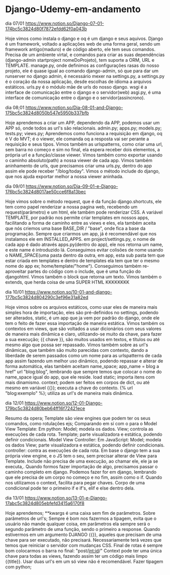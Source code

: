 # Django-Udemy-em-andamento

dia 07/01
https://www.notion.so/Django-07-01-174bc5c3824d80f7872efdd62f0a043b

Hoje vimos como instala o django e oq é um django e seus aquivos.
Django é um framework, voltado a aplicações web de uma forma geral, sendo
um framework antigo(maduro) e de código aberto, ele tem seus comandos. Precisa
de um ambiente virtal, e comandos para criar as suas dependências
(django-admin startproject nomeDoProjeto), tem suporte a ORM, URL e TEMPLATE.
manage.py, onde definimos as configurações rasas do nosso projeto, ele é quase 
igual ao comando django-admin, só que para dar um runserver no django admin, 
é necessário mexer na settings.py, a settings.py é o coração da nossa aplicação,
desde escolhas de idioma a arquivos estáticos. urls.py é o módulo mãe de urls
do nosso django. wsgi é a interface de comunicação entre o django e o servidor(web)
asgi.py, é uma interface de comunicação entre o django e o servidor(assíncrono). 

dia 08;01 
https://www.notion.so/Dia-08-01-and-Django-175bc5c3824d8050b547e5950b337bfb

Hoje aprendemos a criar um APP, dependendo da APP, podemos usar um APP só, onde
todos as url's são relacionais.
admin.py;
apps.py;
models.py;
tests.py;
views.py;
Aprendemos como funciona a requisição em django,
 oq é V do MVT;
é o viewer, ele comanda oq a resposta vai ser perante a requisição e seus tipos.
Vimos também as urlspatterns, como criar uma url, sem barra no começo e sim no final,
ela espera receber dois elementos, a própria url e a função/classe viewer. Vimos
também como exportar usando o caminho absoluto(path) a nossa viewer de cada app.
Vimos também aninhamento de urls, que precisamos criar uma urls.py, dentro do app
assim ele pode receber "/blog/today". Vimos o método include do django, que nos
ajuda exportar melhor a nossa viewer aninhada.

dia 09/01
https://www.notion.so/Dia-09-01-e-Django-176bc5c3824d8017ae50cce6f8a13bec

Hoje vimos sobre o método request, que é da função django.shortcuts, ele tem
como papel renderizar a nossa pagina web, recebendo um request(parâmetro) e um
html, ele também pode renderizar CSS.
A variável TEMPLATE, por padrão nos permite criar templates em nossos apps, 
facilitando a forma de caminho entre as views e eles, ela também aceita que nós 
criemos uma base BASE_DIR / "base", onde fica a base da programação. Sempre que 
criarmos um app, já é recomendável que nos instalamos ele em INSTALLED_APPS. em
project/settings.py, o nome de cada app é dado através apps.py(dentro do app), 
ele nos retorna um name, e este name é introduzido lá. Conseguimos evitar 
colisões de nome usando o NAME_SPACE(uma pasta dentro da outra, em app, esta sub
pasta tem que estar criada em templates e dentro de templates ela tem que ter 
o mesmo nome do app ex; home/template/"home"). Conseguimos também re-aproveitar
partes do código com o include, que é uma função do djangohtml. Vimos também o 
block que retorna um texto. Vimos também o extends, que herda coisa de uma SUPER
HTML KKKKKKKK

dia 10/01
https://www.notion.so/10-01-and-django-177bc5c3824d804290c3ef96e31a82ed

Hoje vimos sobre os arquivos estáticos, como usar eles de maneira mais simples
hora de importação, eles são pré-definidos no settings, podendo ser alterados,
static, é um app que ja vem por padrão do django, onde ele tem o feito de 
fazer essa importação de maneira estática. Vimos também os contextos em views,
que são voltados a usar dicionários com seus valores de maneira mais dinâmica 
e claro, utilizando-se muito da chave, para fazer a sua execução; {{ chave }},
são muitos usados em textos, e títulos ou até mesmo algo que possa ser repassado. 
Vimos também sobre as url's dinâmicas, que também são muito parecidas com contexto,
dando a liberdade de serem passados como um nome para as urlspatterns de cada app
assim fazendo um melhor uso dinâmico, podendo repassar e alterar de forma automática,
elas também aceitam name_space; app_name = blog 
a href" url "blog:blog",
lembrando que sempre temos que colocar o nome do name_space igual do app, que ele
reside. 
load static; importa itens com mais dinamismo.
context; podem ser feitos em corpos de dict, ou até mesmo em variável
{{}}; executa a chave do contexto.
{% url "blog:exemplo" %}; utiliza as url's de maneira mais dinâmica.

dia 12/01
https://www.notion.so/12-01-Django-179bc5c3824d80beb64ff16f72421ece

Resumo da opera;
Template são view engines que podem ter os seus comandos, como rotulações ejs;
Comparando em sí com o  para o 
Model View Template:
  Em python: Model; modela os dados.
  View; controla as execuções de cada rota.
  Template; parte visualizadora e estática, podendo definir condicionais. 
Model View Controller:
  Em JavaScript:
  Model; modela os dados
  View; parte visualizadora e estática, podendo definir condicionais.
  controller: contra as execuções de cada rota.
Em base o django tem a sua própria view engine, e o JS tem o seu, sem precisar 
alterar de View para Template.
Include não precisa de uma execução, ao chamar ele, ele ja se executa,.
Quando formos fazer importação de algo, precisamos passar o caminho completo em
django.
Podemos fazer for em django, lembrando que ele precisa de um corpo no começo e 
no fim, assim como o if.
Quando nos utilizamos o context, facilita para pegar chaves.
Corpo de uma condicional pode ter o primeiro if e if's, elif e else dentro dela.

dia 13/01
https://www.notion.so/13-01-e-Django-17abc5c3824d805ebfefd3415a6170f8

Hoje aprendemos;
**kwargs é uma caixa sem fim de parâmetros.
Sobre parâmetros de url's;
Sempre é bom nos fazermos a tipagem, evita que o usuário não mande qualquer coisa,
em parâmetros ela sempre será o segundo parâmetro de uma função, sendo o 
primeiro a response.
Quando estivermos em um argumento DJANGO {{}}, aqueles que precisam de uma chave
para ser executado, não precisará.
Necessariamente terá vezes que temos que reiniciar o servidor
com mudanças CSS. 
Final de rotas é sempre bom colocarmos o barra no final: "post/<int:id>/"
Context pode ter uma única chave para todas as views, fazendo
assim ter um código mais limpo {{title}}. Usar duas url's em um só view não é 
recomendável.
Fazer tipagem com python;